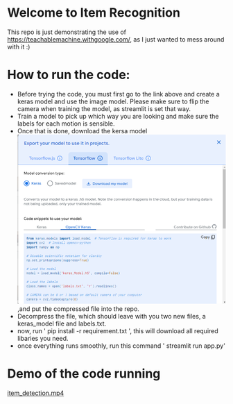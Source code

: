 # Welcome to Item Recognition 
This repo is just demonstrating the use of https://teachablemachine.withgoogle.com/, as I just wanted to mess around with it :)

# How to run the code:

- Before trying the code, you must first go to the link above and create a keras model and use the image model. Please make sure to flip the camera when training the model, as streamlit is set that way.
- Train a model to pick up which way you are looking and make sure the labels for each motion is sensible. 
- Once that is done, download the kersa model ![Image for reference](image.png) ,and put the compressed file into the repo.
- Decompress the file, which should leave with you two new files, a keras_model file and labels.txt.
- now, run ' pip install -r requirement.txt ', this will download all required libaries you need.
- once everything runs smoothly, run this command ' streamlit run app.py' 

# Demo of the code running

[item_detection.mp4](https://github.com/TanvirAlamSyed1/Item-Recognition/blob/main/item_detection.mp4)

